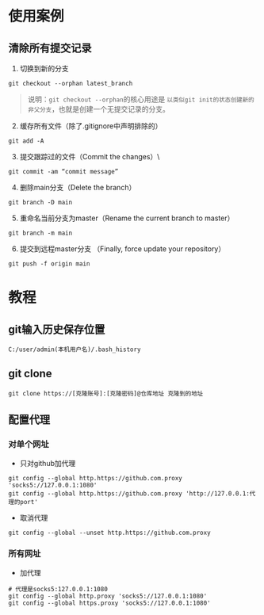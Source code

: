 # 使用案例

## 清除所有提交记录

1. 切换到新的分支

```shell
git checkout --orphan latest_branch
```

> 说明：`git checkout --orphan`的核心用途是 `以类似git init的状态创建新的非父分支`，也就是创建一个无提交记录的分支。

2. 缓存所有文件（除了.gitignore中声明排除的）

```shell
git add -A
```

3. 提交跟踪过的文件（Commit the changes）\

```shell
git commit -am “commit message”
```

4. 删除main分支（Delete the branch）

```shell
git branch -D main
```

5. 重命名当前分支为master（Rename the current branch to master）

```shell
git branch -m main
```

6. 提交到远程master分支 （Finally, force update your repository）

```shell
git push -f origin main
```

# 教程

## git输入历史保存位置

```shell
C:/user/admin(本机用户名)/.bash_history
```

## git clone

```shell
git clone https://[克隆账号]:[克隆密码]@仓库地址 克隆到的地址
```

## 配置代理

### **对单个网址**

* 只对github加代理

```shell
git config --global http.https://github.com.proxy 'socks5://127.0.0.1:1080'
git config --global http.https://github.com.proxy 'http://127.0.0.1:代理的port'
```

* 取消代理

```shell
git config --global --unset http.https://github.com.proxy
```

### **所有网址**

* 加代理

```shell
# 代理是socks5:127.0.0.1:1080
git config --global http.proxy 'socks5://127.0.0.1:1080'
git config --global https.proxy 'socks5://127.0.0.1:1080'
```





